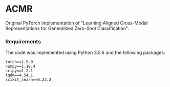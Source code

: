 # ACMR

Original PyTorch implementation of "Learning Aligned Cross-Modal Representations for Generalized Zero-Shot Classification".


### Requirements

The code was implemented using Python 3.5.6 and the following packages:

```
torch==1.5.0
numpy==1.19.4
scipy==1.2.1
tqdm==4.54.1
scikit_learn==0.23.2
```

